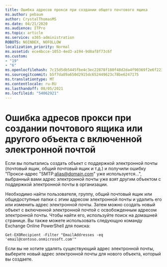 ```yaml
---
title: Ошибка адресов прокси при создании общего почтового ящика
ms.author: pebaum
author: CrystalThomasMS
ms.date: 04/21/2020
ms.audience: ITPro
ms.topic: article
ms.service: o365-administration
ROBOTS: NOINDEX, NOFOLLOW
localization_priority: Normal
ms.assetid: ece4bcce-1053-4ed3-a194-9d0af8f73c6f
ms.custom:
- "19"
- "6"
ms.openlocfilehash: 7c15d5db5445fbe4c3ec22878f180f48d2da4f90369f2e6f223916646eb19c12
ms.sourcegitcommit: b5f7da89a650d2915dc652449623c78be6247175
ms.translationtype: MT
ms.contentlocale: ru-RU
ms.lasthandoff: 08/05/2021
ms.locfileid: "54062921"
---
```

# <a name="proxy-address-error-while-creating-a-mailbox-or-other-email-enabled-object"></a>Ошибка адресов прокси при создании почтового ящика или другого объекта с включенной электронной почтой

Если вы попытались создать объект с поддержкой электронной почты (почтовый ящик, общий почтовый ящик и т.д.) и получили ошибку "Прокси-адрес "SMTP:alias@domain.com" уже используется...", выбранный вами адрес электронной почты уже взят другим объектом с поддержкой электронной почты в организации.
  
Необходимо найти пользователя, группу, общий почтовый ящик или общедоступные папки с этим адресом электронной почты и удалить его или изменить адрес электронной почты. Затем можно создать новый объект с включенной электронной почтой с освобожденным адресом электронной почты. Чтобы найти его, используйте поиск на домашней странице. Вы также можете использовать следующую команду Exchange Online PowerShell для поиска:

`
    Get-EXORecipient -Filter "EmailAddresses -eq 'email@contoso.onmicrosoft.com'"
`
  
Если вы не хотите удалять существующий адрес электронной почты, выберите новый адрес электронной почты для нового объекта, который вы создаете.
  